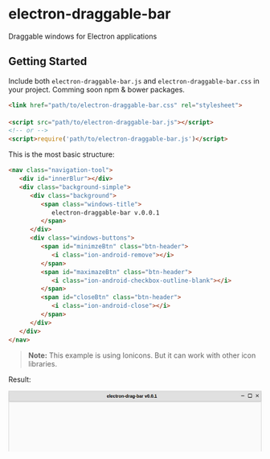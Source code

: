 # electron-draggable-bar
Draggable windows for Electron applications


## Getting Started
Include both `electron-draggable-bar.js` and `electron-draggable-bar.css` in your project.
Comming soon npm & bower packages.

```html
<link href="path/to/electron-draggable-bar.css" rel="stylesheet">

<script src="path/to/electron-draggable-bar.js"></script>
<!-- or -->
<script>require('path/to/electron-draggable-bar.js')</script>
```

This is the most basic structure:

```html
<nav class="navigation-tool">
   <div id="innerBlur"></div>
   <div class="background-simple">
      <div class="background">
         <span class="windows-title">
         	electron-draggable-bar v.0.0.1
         </span>
      </div>
      <div class="windows-buttons">
         <span id="minimzeBtn" class="btn-header">
            <i class="ion-android-remove"></i>
         </span>
         <span id="maximazeBtn" class="btn-header">
            <i class="ion-android-checkbox-outline-blank"></i>
         </span>
         <span id="closeBtn" class="btn-header">
            <i class="ion-android-close"></i>
         </span>
      </div>
   </div>
</nav>
```
> **Note:** This example is using Ionicons. But it can work with other icon libraries.


Result:

![electron-draggable-bar](/image/screen4.jpg)


